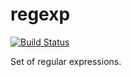 regexp
======

[![Build Status](https://travis-ci.org/ldrahnik/regexp.svg)](https://travis-ci.org/ldrahnik/regexp)

Set of regular expressions.
